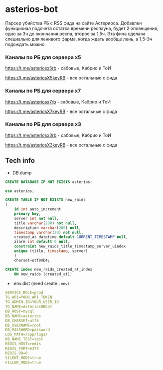 # asterios-bot

Парсер убийства РБ с RSS фида на сайте Астериоса. Добавлен функционал подсчета остатка времени респауна, будет 2 оповещения, одно за 3ч до окончания респа, второе за 1,5ч. Эта фича сделана специально для ленивого фарма, когда ждать вообще лень, а 1,5-3ч подождать можно.

### Каналы по РБ для сервера x5

https://t.me/asteriosx5rb - сабовые, Кабрио и ТоИ

https://t.me/asteriosX5keyRB - все остальные с фида

### Каналы по РБ для сервера x7

https://t.me/asteriosx7rb  - сабовые, Кабрио и ТоИ

https://t.me/asteriosX7keyRB - все остальные с фида

### Каналы по РБ для сервера x3

https://t.me/asteriosx3rb  - сабовые, Кабрио и ТоИ

https://t.me/asteriosX3keyRB - все остальные с фида

## Tech info

- DB dump
```SQL
CREATE DATABASE IF NOT EXISTS asterios;

use asterios;

CREATE TABLE IF NOT EXISTS new_raids
(
    id int auto_increment
    primary key,
    server int not null,
    title varchar(200) not null,
    description varchar(200) null,
    timestamp varchar(20) not null,
    created_at datetime default CURRENT_TIMESTAMP null,
    alarm int default 0 null,
    constraint new_raids_title_timestamp_server_uindex
    unique (title, timestamp, server)
    )
    charset=utf8mb4;

CREATE index new_raids_created_at_index
	ON new_raids (created_at);

```
- .env.dist (need create `.env`)
```yaml
SERVICE_ROLE=prod
TG_API=YOUR_API_TOKEN
TG_ADMIN_ID=YOUR_USER_ID
TG_NAME=AsteriosRBbot
DB_HOST=mysql
DB_NAME=asterios
DB_CHARSET=utf8
DB_USERNAME=root
DB_PASSWORD=password
LOG_PATH=/app/logs/
DB_NAME_TEST=test
REDIS_HOST=redis
REDIS_PORT=6379
REDIS_DB=0
SILENT_MODE=true
FILLER_MODE=true
```
